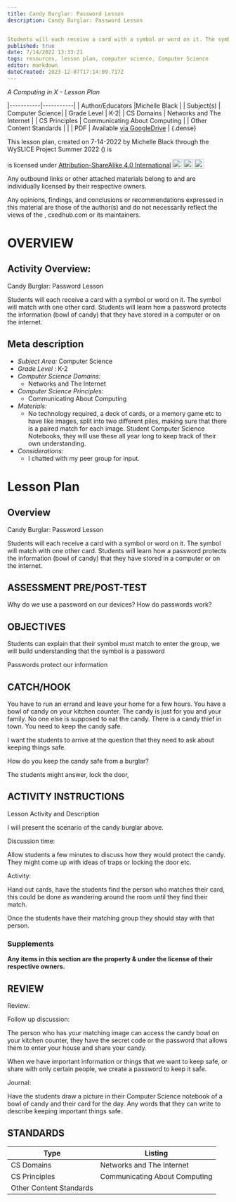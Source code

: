 ```yaml
---
title: Candy Burglar: Password Lesson
description: Candy Burglar: Password Lesson


Students will each receive a card with a symbol or word on it. The symbol will match with one other card. Students will learn how a password protects the information (bowl of candy) that they have stored in a computer or on the internet.
published: true
date: 7/14/2022 13:33:21
tags: resources, lesson plan, computer science, Computer Science 
editor: markdown
dateCreated: 2023-12-07T17:14:09.717Z
---
```

*A Computing in X - Lesson Plan*

|-----------|-----------|
| Author/Educators |Michelle Black |
| Subject(s) | Computer Science|
| Grade Level | K-2|
| CS Domains | Networks and The Internet |
| CS Principles | Communicating About Computing |
| Other Content Standards |  | 
| PDF | Available [via GoogleDrive]() |
{.dense}






This lesson plan, created on 7-14-2022 by Michelle Black through the  WySLICE Project Summer 2022 () is  <p xmlns:cc="http://creativecommons.org/ns#" >  is licensed under <a href="http://creativecommons.org/licenses/by-sa/4.0/?ref=chooser-v1" target="_blank" rel="license noopener noreferrer" style="display:inline-block;">Attribution-ShareAlike 4.0 International<img style="height:22px!important;margin-left:3px;vertical-align:text-bottom;" src="https://mirrors.creativecommons.org/presskit/icons/cc.svg?ref=chooser-v1"><img style="height:22px!important;margin-left:3px;vertical-align:text-bottom;" src="https://mirrors.creativecommons.org/presskit/icons/by.svg?ref=chooser-v1"><img style="height:22px!important;margin-left:3px;vertical-align:text-bottom;" src="https://mirrors.creativecommons.org/presskit/icons/sa.svg?ref=chooser-v1"></a></p>


Any outbound links or other attached materials belong to and are individually licensed by their respective owners. 


Any opinions, findings, and conclusions or recommendations expressed in this material are those of the author(s) and do not necessarily reflect the views of the , cxedhub.com or its maintainers.


# OVERVIEW
## Activity Overview:  
Candy Burglar: Password Lesson


Students will each receive a card with a symbol or word on it. The symbol will match with one other card. Students will learn how a password protects the information (bowl of candy) that they have stored in a computer or on the internet.
## Meta description
+ *Subject Area:* Computer Science 
+ *Grade Level :* K-2 
+ *Computer Science Domains:*
   + Networks and The Internet
+ *Computer Science Principles:*
   + Communicating About Computing
+ *Materials:* 
   + No technology required, a deck of cards, or a memory game etc to have like images, split into two different piles, making sure that there is a paired match for each image.  Student Computer Science Notebooks, they will use these all year long to keep track of their own understanding.
+ *Considerations:*
   + I chatted with my peer group for input.


# Lesson Plan
## Overview
Candy Burglar: Password Lesson


Students will each receive a card with a symbol or word on it. The symbol will match with one other card. Students will learn how a password protects the information (bowl of candy) that they have stored in a computer or on the internet.
## ASSESSMENT PRE/POST-TEST
Why do we use a password on our devices?
How do passwords work?
## OBJECTIVES
Students can explain that their symbol must match to enter the group, we will build understanding that the symbol is a password


Passwords protect our information


## CATCH/HOOK
You have to run an errand and leave your home for a few hours. You have a bowl of candy on your kitchen counter. The candy is just for you and your family. No one else is supposed to eat the candy. There is a candy thief in town. You need to keep the candy safe. 




I want the students to arrive at the question that they need to ask about keeping things safe.


How do you keep the candy safe from a burglar?


The students might answer, lock the door,


## ACTIVITY INSTRUCTIONS
Lesson Activity and Description




I will present the scenario of the candy burglar above.


Discussion time: 


Allow students a few minutes to discuss how they would protect the candy.  They might come up with ideas of traps or locking the door etc.




Activity:


Hand out cards, have the students find the person who matches their card, this could be done as wandering around the room until they find their match. 


Once the students have their matching group they should stay with that person.


### Supplements
**Any items in this section are the property & under the license of their respective owners.**






## REVIEW
Review:


Follow up discussion:


The person who has your matching image can access the candy bowl on your kitchen counter, they have the secret code or the password that allows them to enter your house and share your candy.


When we have important information or things that we want to keep safe, or share with only certain people, we create a password to keep it safe.




Journal:


Have the students draw a picture in their Computer Science notebook of a bowl of candy and their card for the day.  Any words that they can write to describe keeping important things safe.
## STANDARDS        
| Type | Listing | 
|-----------|-----------|
| CS Domains  | Networks and The Internet|
| CS Principles   | Communicating About Computing|
| Other Content Standards |   |